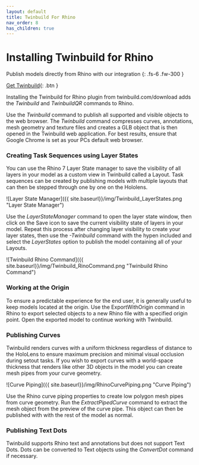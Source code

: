 ```yaml
---
layout: default
title: Twinbuild For Rhino
nav_order: 8
has_children: true
---
```


# Installing Twinbuild for Rhino

Publish models directly from Rhino with our integration
{: .fs-6 .fw-300 }

[Get Twinbuild](https://twinbuild.com/download){: .btn }

Installing the Twinbuild for Rhino plugin from twinbuild.com/download adds the _Twinbuild_ and _TwinbuildQR_ commands to Rhino.

Use the _Twinbuild_ command to publish all supported and visible objects to the web browser. The _Twinbuild_ command compresses curves, annotations, mesh geometry and texture files and creates a GLB object that is then opened in the Twinbuild web application. For best results, ensure that Google Chrome is set as your PCs default web browser.

### Creating Task Sequences using Layer States

You can use the Rhino 7 Layer State manager to save the visibility of all layers in your model as a custom view in Twinbuild called a Layout. Task sequences can be created by publishing models with multiple layouts that can then be stepped through one by one on the Hololens.

![Layer State Manager]({{ site.baseurl}}/img/Twinbuild_LayerStates.png "Layer State Manager")

Use the _LayerStateManager_ command to open the layer state window, then click on the Save icon to save the current visibility state of layers in your model. Repeat this process after changing layer visibility to create your layer states, then use the _-Twinbuild_ command with the hypen included and select the _LayerStates_ option to publish the model containing all of your Layouts.

![Twinbuild Rhino Command]({{ site.baseurl}}/img/Twinbuild_RinoCommand.png "Twinbuild Rhino Command")

### Working at the Origin

To ensure a predictable experience for the end user, it is generally useful to keep models located at the origin. Use the ExportWithOrigin command in Rhino to export selected objects to a new Rhino file with a specified origin point. Open the exported model to continue working with Twinbuild.

### Publishing Curves

Twinbuild renders curves with a uniform thickness regardless of distance to the HoloLens to ensure maximum precision and minimal visual occlusion during setout tasks. If you wish to export curves with a world-space thickness that renders like other 3D objects in the model you can create mesh pipes from your curve geometry.

![Curve Piping]({{ site.baseurl}}/img/RhinoCurvePiping.png "Curve Piping")

Use the Rhino curve piping properties to create low polygon mesh pipes from curve geometry. Run the _ExtractPipedCurve_ command to extract the mesh object from the preview of the curve pipe. This object can then be published with with the rest of the model as normal.

### Publishing Text Dots

Twinbuild supports Rhino text and annotations but does not support Text Dots. Dots can be converted to Text objects using the _ConvertDot_ command if necessary.
